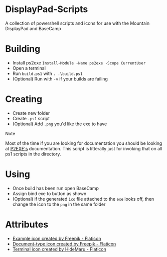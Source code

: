 # DisplayPad-Scripts
A collection of powershell scripts and icons for use with the Mountain DisplayPad and BaseCamp

# Building
- Install ps2exe `Install-Module -Name ps2exe -Scope CurrentUser`
- Open a terminal
- Run `build.ps1` with `. .\build.ps1`
- (Optional) Run with `-v` if your builds are failing

# Creating
- Create new folder
- Create `.ps1` script
- (Optional) Add `.png` you'd like the exe to have

> [!NOTE]  
> Most of the time if you are looking for documentation you should be looking at [P2EXE's](https://github.com/MScholtes/PS2EXE) documentation. This script is litterally just for invoking that on all ps1 scripts in the directory.

# Using
- Once build has been run open BaseCamp
- Assign bind exe to button as shown
- (Optional) if the generated `ico` file attached to the `exe` looks off, then change the icon to the `png` in the same folder

# Attributes
- <a href="https://www.flaticon.com/free-icons/example" title="example icons">Example icon created by Freepik - Flaticon</a>
- <a href="https://www.flaticon.com/free-icons/document-type" title="document-type icons">Document-type icon created by Freepik - Flaticon</a>
- <a href="https://www.flaticon.com/free-icons/terminal" title="terminal icons">Terminal icon created by HideMaru - Flaticon</a>